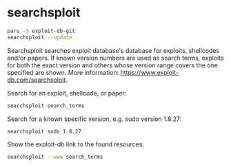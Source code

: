 # searchsploit

```bash
paru -S exploit-db-git
searchsploit --update
```

Searchsploit searches exploit database's database for exploits, shellcodes
and/or papers. If known version numbers are used as search terms, exploits
for both the exact version and others whose version range covers the one
specified are shown. More information: https://www.exploit-db.com/searchsploit.

Search for an exploit, shellcode, or paper:

```bash
searchsploit search_terms
```

Search for a known specific version, e.g. sudo version 1.8.27:

```bash
searchsploit sudo 1.8.27
```

Show the exploit-db link to the found resources:

```bash
searchsploit --www search_terms
```